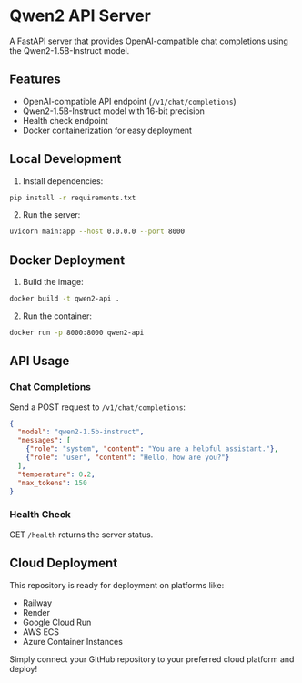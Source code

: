# Qwen2 API Server

A FastAPI server that provides OpenAI-compatible chat completions using the Qwen2-1.5B-Instruct model.

## Features

- OpenAI-compatible API endpoint (`/v1/chat/completions`)
- Qwen2-1.5B-Instruct model with 16-bit precision
- Health check endpoint
- Docker containerization for easy deployment

## Local Development

1. Install dependencies:
```bash
pip install -r requirements.txt
```

2. Run the server:
```bash
uvicorn main:app --host 0.0.0.0 --port 8000
```

## Docker Deployment

1. Build the image:
```bash
docker build -t qwen2-api .
```

2. Run the container:
```bash
docker run -p 8000:8000 qwen2-api
```

## API Usage

### Chat Completions

Send a POST request to `/v1/chat/completions`:

```json
{
  "model": "qwen2-1.5b-instruct",
  "messages": [
    {"role": "system", "content": "You are a helpful assistant."},
    {"role": "user", "content": "Hello, how are you?"}
  ],
  "temperature": 0.2,
  "max_tokens": 150
}
```

### Health Check

GET `/health` returns the server status.

## Cloud Deployment

This repository is ready for deployment on platforms like:
- Railway
- Render
- Google Cloud Run
- AWS ECS
- Azure Container Instances

Simply connect your GitHub repository to your preferred cloud platform and deploy! 